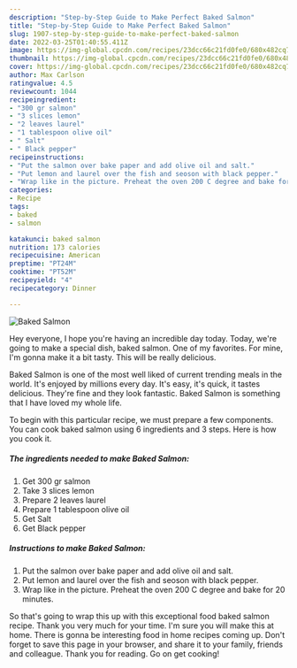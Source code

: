 ```yaml
---
description: "Step-by-Step Guide to Make Perfect Baked Salmon"
title: "Step-by-Step Guide to Make Perfect Baked Salmon"
slug: 1907-step-by-step-guide-to-make-perfect-baked-salmon
date: 2022-03-25T01:40:55.411Z
image: https://img-global.cpcdn.com/recipes/23dcc66c21fd0fe0/680x482cq70/baked-salmon-recipe-main-photo.jpg
thumbnail: https://img-global.cpcdn.com/recipes/23dcc66c21fd0fe0/680x482cq70/baked-salmon-recipe-main-photo.jpg
cover: https://img-global.cpcdn.com/recipes/23dcc66c21fd0fe0/680x482cq70/baked-salmon-recipe-main-photo.jpg
author: Max Carlson
ratingvalue: 4.5
reviewcount: 1044
recipeingredient:
- "300 gr salmon"
- "3 slices lemon"
- "2 leaves laurel"
- "1 tablespoon olive oil"
- " Salt"
- " Black pepper"
recipeinstructions:
- "Put the salmon over bake paper and add olive oil and salt."
- "Put lemon and laurel over the fish and seoson with black pepper."
- "Wrap like in the picture. Preheat the oven 200 C degree and bake for 20 minutes."
categories:
- Recipe
tags:
- baked
- salmon

katakunci: baked salmon 
nutrition: 173 calories
recipecuisine: American
preptime: "PT24M"
cooktime: "PT52M"
recipeyield: "4"
recipecategory: Dinner

---
```



![Baked Salmon](https://img-global.cpcdn.com/recipes/23dcc66c21fd0fe0/680x482cq70/baked-salmon-recipe-main-photo.jpg)

Hey everyone, I hope you're having an incredible day today. Today, we're going to make a special dish, baked salmon. One of my favorites. For mine, I'm gonna make it a bit tasty. This will be really delicious.

Baked Salmon is one of the most well liked of current trending meals in the world. It's enjoyed by millions every day. It's easy, it's quick, it tastes delicious. They're fine and they look fantastic. Baked Salmon is something that I have loved my whole life.




To begin with this particular recipe, we must prepare a few components. You can cook baked salmon using 6 ingredients and 3 steps. Here is how you cook it.

<!--inarticleads1-->

##### The ingredients needed to make Baked Salmon:

1. Get 300 gr salmon
1. Take 3 slices lemon
1. Prepare 2 leaves laurel
1. Prepare 1 tablespoon olive oil
1. Get  Salt
1. Get  Black pepper




<!--inarticleads2-->

##### Instructions to make Baked Salmon:

1. Put the salmon over bake paper and add olive oil and salt.
1. Put lemon and laurel over the fish and seoson with black pepper.
1. Wrap like in the picture. Preheat the oven 200 C degree and bake for 20 minutes.




So that's going to wrap this up with this exceptional food baked salmon recipe. Thank you very much for your time. I'm sure you will make this at home. There is gonna be interesting food in home recipes coming up. Don't forget to save this page in your browser, and share it to your family, friends and colleague. Thank you for reading. Go on get cooking!
